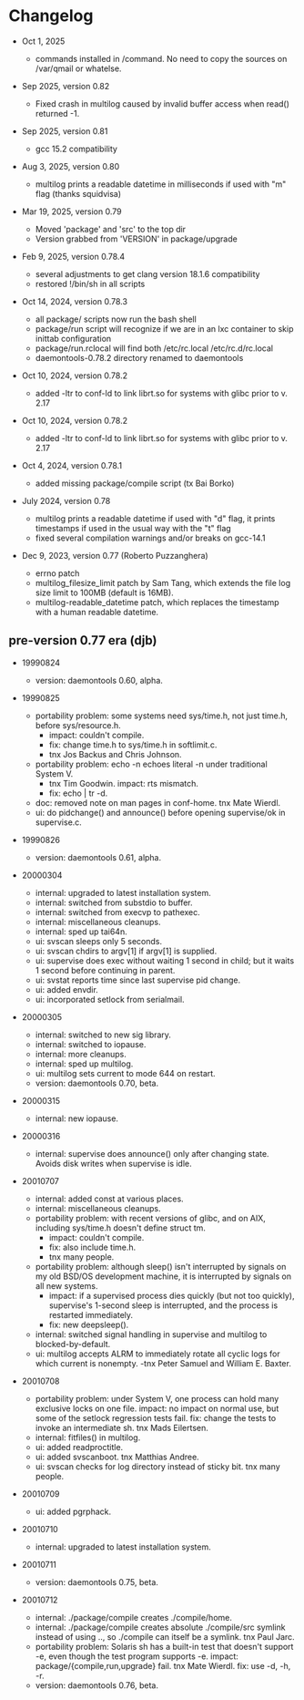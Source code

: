 # Changelog

- Oct 1, 2025
  - commands installed in /command. No need to copy the sources on /var/qmail or whatelse.

- Sep 2025, version 0.82
  - Fixed crash in multilog caused by invalid buffer access when read() returned -1.

- Sep 2025, version 0.81
  - gcc 15.2 compatibility

- Aug 3, 2025, version 0.80
  - multilog prints a readable datetime in milliseconds if used with "m" flag (thanks squidvisa)

- Mar 19, 2025, version 0.79
  - Moved 'package' and 'src' to the top dir
  - Version grabbed from 'VERSION' in package/upgrade

- Feb 9, 2025,  version 0.78.4
  - several adjustments to get clang version 18.1.6 compatibility
  - restored !/bin/sh in all scripts

- Oct 14, 2024, version 0.78.3
  - all package/ scripts now run the bash shell
  - package/run script will recognize if we are in an lxc container to skip inittab configuration
  - package/run.rclocal will find both /etc/rc.local /etc/rc.d/rc.local
  - daemontools-0.78.2 directory renamed to daemontools

- Oct 10, 2024, version 0.78.2
  - added -ltr to conf-ld to link librt.so for systems with glibc prior to v. 2.17

- Oct 10, 2024, version 0.78.2
  - added -ltr to conf-ld to link librt.so for systems with glibc prior to v. 2.17

- Oct 4, 2024,  version 0.78.1
  - added missing package/compile script (tx Bai Borko)

- July 2024, version 0.78
  - multilog prints a readable datetime if used with "d" flag, it prints timestamps if used in the usual way with the "t" flag
  - fixed several compilation warnings and/or breaks on gcc-14.1

- Dec 9, 2023,  version 0.77 (Roberto Puzzanghera)
  - errno patch
  - multilog_filesize_limit patch by Sam Tang, which extends the file log size limit to 100MB (default is 16MB).
  - multilog-readable_datetime patch, which replaces the timestamp with a human readable datetime.


## pre-version 0.77 era (djb)

- 19990824
  - version: daemontools 0.60, alpha.

- 19990825
  - portability problem: some systems need sys/time.h, not just time.h, before sys/resource.h.
    - impact: couldn't compile.
    - fix: change time.h to sys/time.h in softlimit.c.
    - tnx Jos Backus and Chris Johnson.
  - portability problem: echo -n echoes literal -n under traditional System V.
    - tnx Tim Goodwin. impact: rts mismatch.
    - fix: echo | tr -d.
  - doc: removed note on man pages in conf-home. tnx Mate Wierdl.
  - ui: do pidchange() and announce() before opening supervise/ok in supervise.c.

- 19990826
  - version: daemontools 0.61, alpha.

- 20000304
  - internal: upgraded to latest installation system.
  - internal: switched from substdio to buffer.
  - internal: switched from execvp to pathexec.
  - internal: miscellaneous cleanups.
  - internal: sped up tai64n.
  - ui: svscan sleeps only 5 seconds.
  - ui: svscan chdirs to argv[1] if argv[1] is supplied.
  - ui: supervise does exec without waiting 1 second in child; but it waits 1 second before continuing in parent.
  - ui: svstat reports time since last supervise pid change.
  - ui: added envdir.
  - ui: incorporated setlock from serialmail.

- 20000305
  - internal: switched to new sig library.
  - internal: switched to iopause.
  - internal: more cleanups.
  - internal: sped up multilog.
  - ui: multilog sets current to mode 644 on restart.
  - version: daemontools 0.70, beta.

- 20000315
  - internal: new iopause.

- 20000316
  - internal: supervise does announce() only after changing state. Avoids disk writes when supervise is idle.

- 20010707
  - internal: added const at various places.
  - internal: miscellaneous cleanups.
  - portability problem: with recent versions of glibc, and on AIX, including sys/time.h doesn't define struct tm.
    - impact: couldn't compile.
    - fix: also include time.h.
    - tnx many people.
  - portability problem: although sleep() isn't interrupted by signals on my old BSD/OS development machine, it is
interrupted by signals on all new systems.
    - impact: if a supervised process dies quickly (but not too quickly), supervise's 1-second sleep is interrupted,
and the process is restarted immediately.
    - fix: new deepsleep().
  - internal: switched signal handling in supervise and multilog to blocked-by-default.
  - ui: multilog accepts ALRM to immediately rotate all cyclic logs for which current is nonempty.
    -tnx Peter Samuel and William E. Baxter.

- 20010708
  - portability problem: under System V, one process can hold many exclusive locks on one file. impact: no impact on normal
use, but some of the setlock regression tests fail. fix: change the tests to invoke an intermediate sh. tnx Mads Eilertsen.
  - internal: fitfiles() in multilog.
  - ui: added readproctitle.
  - ui: added svscanboot. tnx Matthias Andree.
  - ui: svscan checks for log directory instead of sticky bit. tnx many people.

- 20010709
  - ui: added pgrphack.

- 20010710
  - internal: upgraded to latest installation system.

- 20010711
  - version: daemontools 0.75, beta.

- 20010712
  - internal: ./package/compile creates ./compile/home.
  - internal: ./package/compile creates absolute ./compile/src symlink instead of using .., so ./compile can itself be
a symlink. tnx Paul Jarc.
  - portability problem: Solaris sh has a built-in test that doesn't support -e, even though the test program supports -e.
impact: package/{compile,run,upgrade} fail. tnx Mate Wierdl. fix: use -d, -h, -r.
  - version: daemontools 0.76, beta.
